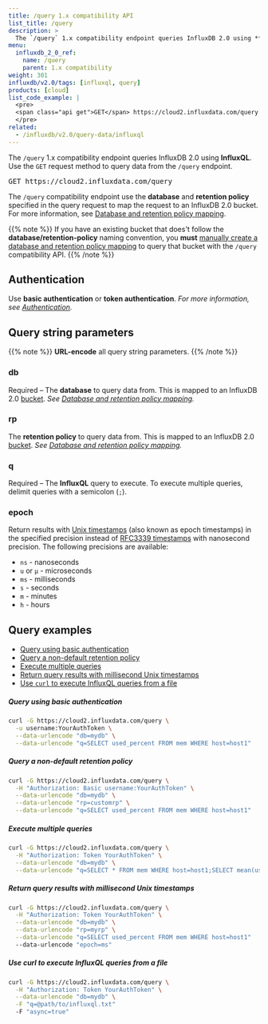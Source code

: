 ```yaml
---
title: /query 1.x compatibility API
list_title: /query
description: >
  The `/query` 1.x compatibility endpoint queries InfluxDB 2.0 using **InfluxQL**.
menu:
  influxdb_2_0_ref:
    name: /query
    parent: 1.x compatibility
weight: 301
influxdb/v2.0/tags: [influxql, query]
products: [cloud]
list_code_example: |
  <pre>
  <span class="api get">GET</span> https://cloud2.influxdata.com/query
  </pre>
related:
  - /influxdb/v2.0/query-data/influxql
---
```


The `/query` 1.x compatibility endpoint queries InfluxDB 2.0 using **InfluxQL**.
Use the `GET` request method to query data from the `/query` endpoint.

<pre>
<span class="api get">GET</span> https://cloud2.influxdata.com/query
</pre>

The `/query` compatibility endpoint use the **database** and **retention policy**
specified in the query request to map the request to an InfluxDB 2.0 bucket.
For more information, see [Database and retention policy mapping](/influxdb/v2.0/reference/api/influxdb-1x/dbrp).

{{% note %}}
If you have an existing bucket that does't follow the **database/retention-policy** naming convention,
you **must** [manually create a database and retention policy mapping](/influxdb/v2.0/reference/api/influxdb-1x/dbrp/#manually-create-and-manage-dbrp-mappings)
to query that bucket with the `/query` compatibility API.
{{% /note %}}

## Authentication
Use **basic authentication** or **token authentication**.
_For more information, see [Authentication](/influxdb/v2.0/reference/api/influxdb-1x/#authentication)._

## Query string parameters

{{% note %}}
**URL-encode** all query string parameters.
{{% /note %}}

### db
<span class="req">Required</span> – The **database** to query data from.
This is mapped to an InfluxDB 2.0 [bucket](/influxdb/v2.0/reference/glossary/#bucket).
_See [Database and retention policy mapping](/influxdb/v2.0/reference/api/influxdb-1x/dbrp/)._

### rp
The **retention policy** to query data from.
This is mapped to an InfluxDB 2.0 [bucket](/influxdb/v2.0/reference/glossary/#bucket).
_See [Database and retention policy mapping](/influxdb/v2.0/reference/api/influxdb-1x/dbrp/)._

### q
<span class="req">Required</span> – The **InfluxQL** query to execute.
To execute multiple queries, delimit queries with a semicolon (`;`).

### epoch
Return results with [Unix timestamps](/influxdb/v2.0/reference/glossary/#unix-timestamp)
(also known as epoch timestamps) in the specified precision instead of
[RFC3339 timestamps](/influxdb/v2.0/reference/glossary/#rfc3339-timestamp) with nanosecond precision.
The following precisions are available:

- `ns` - nanoseconds
- `u` or `µ` - microseconds
- `ms` - milliseconds
- `s` - seconds
- `m` - minutes
- `h` - hours

## Query examples

- [Query using basic authentication](#query-using-basic-authentication)
- [Query a non-default retention policy](#query-a-non-default-retention-policy)
- [Execute multiple queries](#execute-multiple-queries)
- [Return query results with millisecond Unix timestamps](#return-query-results-with-millisecond-unix-timestamps)
- [Use `curl` to execute InfluxQL queries from a file](#use-curl-to-execute-influxql-queries-from-a-file)

##### Query using basic authentication
```sh
curl -G https://cloud2.influxdata.com/query \
  -u username:YourAuthToken \
  --data-urlencode "db=mydb" \
  --data-urlencode "q=SELECT used_percent FROM mem WHERE host=host1"
```

##### Query a non-default retention policy
```sh
curl -G https://cloud2.influxdata.com/query \
  -H "Authorization: Basic username:YourAuthToken" \
  --data-urlencode "db=mydb" \
  --data-urlencode "rp=customrp" \
  --data-urlencode "q=SELECT used_percent FROM mem WHERE host=host1"
```

##### Execute multiple queries
```sh
curl -G https://cloud2.influxdata.com/query \
  -H "Authorization: Token YourAuthToken" \
  --data-urlencode "db=mydb" \
  --data-urlencode "q=SELECT * FROM mem WHERE host=host1;SELECT mean(used_percent) FROM mem WHERE host=host1 GROUP BY time(10m)"
```

##### Return query results with millisecond Unix timestamps
```sh
curl -G https://cloud2.influxdata.com/query \
  -H "Authorization: Token YourAuthToken" \
  --data-urlencode "db=mydb" \
  --data-urlencode "rp=myrp" \
  --data-urlencode "q=SELECT used_percent FROM mem WHERE host=host1"
  --data-urlencode "epoch=ms"
```

##### Use curl to execute InfluxQL queries from a file
```sh
curl -G https://cloud2.influxdata.com/query \
  -H "Authorization: Token YourAuthToken" \
  --data-urlencode "db=mydb" \
  -F "q=@path/to/influxql.txt"
  -F "async=true"
```
